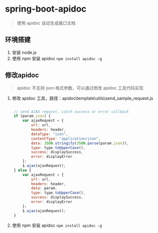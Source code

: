 # spring-boot-apidoc

> 使用 apidoc 自动生成接口文档

## 环境搭建

1. 安装 node.js
2. 使用 npm 安装 apidoc `npm install apidoc –g`

## 修改apidoc

> apidoc 不支持 json 格式参数，可以通过修改 apidoc 工具代码实现

1. 修改 apidoc 工具，路径：apidoc\template\utils\send_sample_request.js

```javascript

	// send AJAX request, catch success or error callback
	if (param.json) {
        var ajaxRequest = {
            url: url,
            headers: header,
            dataType: "json",
            contentType: "application/json",
            data: JSON.stringify(JSON.parse(param.json)),
            type: type.toUpperCase(),
            success: displaySuccess,
            error: displayError
        };
        $.ajax(ajaxRequest);
    } else {
        var ajaxRequest = {
            url: url,
            headers: header,
            data: param,
            type: type.toUpperCase(),
            success: displaySuccess,
            error: displayError
        };
        $.ajax(ajaxRequest);
    }
```

2. 使用 npm 安装 apidoc `npm install apidoc –g`


